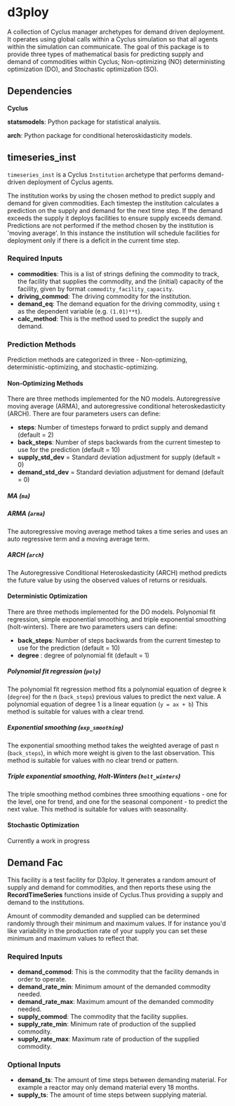 # d3ploy
A collection of Cyclus manager archetypes for demand driven deployment. It operates using
global calls within a Cyclus simulation so that all agents within the simulation
can communicate. The goal of this package is to provide three types of mathematical
basis for predicting supply and demand of commodities within Cyclus; Non-optimizing (NO)
deterministing optimization (DO), and Stochastic optimization (SO). 

## Dependencies
**Cyclus**

**statsmodels**: Python package for statistical analysis.

**arch**: Python package for conditional heteroskidasticity models.


## timeseries_inst
`timeseries_inst` is a  Cyclus `Institution` archetype that performs demand-driven
deployment of Cyclus agents.

The institution works by using the chosen method to predict supply and 
demand for given commodities. Each timestep the institution calculates a prediction
on the supply and demand for the next time step. If the demand exceeds the
supply it deploys facilities to ensure supply exceeds demand. Predictions are not
performed if the method chosen by the institution is 'moving average'. In this instance
the institution will schedule facilities for deployment only if there is a 
deficit in the current time step. 

### Required Inputs
- **commodities**: This is a list of strings defining the commodity to track, the facility that supplies the commodity,
 and the (initial) capacity of the facility, given by format `commodity_facility_capacity`.
- **driving_commod**: The driving commodity for the institution.
- **demand_eq**:  The demand equation for the driving commodity, using `t` as the dependent variable (e.g. `(1.01)**t`).
- **calc_method**: This is the method used to predict the supply and demand.


### Prediction Methods
Prediction methods are categorized in three - Non-optimizing, deterministic-optimizing,
and stochastic-optimizing.

#### Non-Optimizing Methods
There are three methods implemented for the NO models. Autoregressive
moving average (ARMA), and autoregressive conditional heteroskedasticity (ARCH).
There are four parameters users can define:
- **steps**: Number of timesteps forward to prdict supply and demand (default = 2)
- **back_steps**: Number of steps backwards from the current timestep to use for the prediction (default = 10)
- **supply_std_dev** = Standard deviation adjustment for supply (default = 0)
- **demand_std_dev** = Standard deviation adjustment for demand  (default = 0)

##### MA (`ma`)


##### ARMA (`arma`)
The autoregressive moving average method takes a time series and uses an 
auto regressive term and a moving average term. 


##### ARCH (`arch`)
The Autoregressive Conditional Heteroskedasticity (ARCH) method predicts the
future value by using the observed values of returns or residuals.

#### Deterministic Optimization
There are three methods implemented for the DO models. Polynomial fit regression,
simple exponential smoothing, and triple exponential smoothing (holt-winters).
There are two parameters users can define:
- **back_steps**: Number of steps backwards from the current timestep to use for the prediction (default = 10)
- **degree** : degree of polynomial fit (default = 1)

##### Polynomial fit regression (`poly`)
The polynomial fit regression method fits a polynomial equation of
degree k (`degree`) for the  n (`back_steps`) previous values to predict the next value.
A polynomial equation of degree 1 is a linear equation (`y = ax + b`)
This method is suitable for values with a clear trend. 

##### Exponential smoothing (`exp_smoothing`)
The exponential smoothing method takes the weighted average of past n (`back_steps`),
in which more weight is given to the last observation.
This method is suitable for values with no clear trend or pattern.

##### Triple exponential smoothing, Holt-Winters (`holt_winters`)
The triple smoothing method combines three smoothing equations -
one for the level, one for trend, and one for the seasonal component -
to predict the next value. This method is suitable for values with
seasonality.


#### Stochastic Optimization
Currently a work in progress



## Demand Fac
This facility is a test facility for D3ploy. It generates a random amount of
supply and demand for commodities, and then reports these using the 
**RecordTimeSeries** functions inside of Cyclus.Thus providing a supply and
demand to the institutions.

Amount of commodity demanded and supplied can be determined randomly through
their minimum and maximum values. If for instance you'd like variability in
the production rate of your supply you can set these minimum and maximum 
values to reflect that. 

### Required Inputs 
- **demand_commod**: This is the commodity that the facility demands in order to
operate. 
- **demand_rate_min**: Minimum amount of the demanded commodity needed. 
- **demand_rate_max**: Maximum amount of the demanded commodity needed.
- **supply_commod**: The commodity that the facility supplies. 
- **supply_rate_min**: Minimum rate of production of the supplied commodity.
- **supply_rate_max**: Maximum rate of production of the supplied commodity.

### Optional Inputs
- **demand_ts**: The amount of time steps between demanding material. For
example a reactor may only demand material every 18 months.
- **supply_ts**: The amount of time steps between supplying material.

